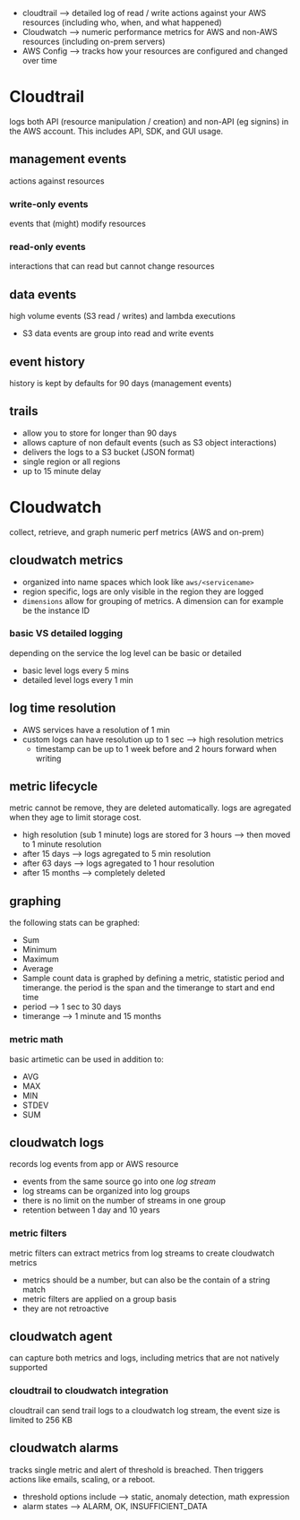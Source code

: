 - cloudtrail --> detailed log of read / write actions against your AWS resources (including who, when, and what happened)
- Cloudwatch --> numeric performance metrics for AWS and non-AWS resources (including on-prem servers)
- AWS Config --> tracks how your resources are configured and changed over time
# Cloudtrail
logs both API (resource manipulation / creation) and non-API (eg signins) in the AWS account. This includes API, SDK, and GUI usage. 
## management events
actions against resources
### write-only events
events that (might) modify resources
### read-only events
interactions that can read but cannot change resources
## data events
high volume events (S3 read / writes) and lambda executions
- S3 data events are group into read and write events
## event history
history is kept by defaults for 90 days (management events)
## trails
- allow you to store for longer than 90 days
- allows capture of non default events (such as S3 object interactions)
- delivers the logs to a S3 bucket (JSON format)
- single region or all regions
- up to 15 minute delay
# Cloudwatch
collect, retrieve, and graph numeric perf metrics (AWS and on-prem)
## cloudwatch metrics
- organized into name spaces which look like `aws/<servicename>`
- region specific, logs are only visible in the region they are logged
- `dimensions` allow for grouping of metrics. A dimension can for example be the instance ID
### basic VS detailed logging
depending on the service the log level can be basic or detailed
- basic level logs every 5 mins
- detailed level logs every 1 min
## log time resolution
- AWS services have a resolution of 1 min
- custom logs can have resolution up to 1 sec --> high resolution metrics
	- timestamp can be up to 1 week before and 2 hours forward when writing
## metric lifecycle
metric cannot be remove, they are deleted automatically. logs are agregated when they age to limit storage cost.
- high resolution (sub 1 minute) logs are stored for 3 hours --> then moved to 1 minute resolution
- after 15 days --> logs agregated to 5 min resolution
- after 63 days --> logs agregated to 1 hour resolution
- after 15 months --> completely deleted
## graphing
the following stats can be graphed:
- Sum
- Minimum
- Maximum
- Average
- Sample count
data is graphed by defining a metric, statistic period and timerange. the period is the span and the timerange to start and end time
- period --> 1 sec to 30 days
- timerange --> 1 minute and 15 months
### metric math
basic artimetic can be used in addition to:
- AVG
- MAX
- MIN
- STDEV
- SUM
## cloudwatch logs
records log events from app or AWS resource
- events from the same source go into one *log stream*
- log streams can be organized into log groups
- there is no limit on the number of streams in one group
- retention between 1 day and 10 years
### metric filters
metric filters can extract metrics from log streams to create cloudwatch metrics
- metrics should be a number, but can also be the contain of a string match
- metric filters are applied on a group basis
- they are not retroactive
## cloudwatch agent
can capture both metrics and logs, including metrics that are not natively supported
### cloudtrail to cloudwatch integration
cloudtrail can send trail logs to a cloudwatch log stream, the event size is limited to 256 KB
## cloudwatch alarms
tracks single metric and alert of threshold is breached. Then triggers actions like emails, scaling, or a reboot.
- threshold options include --> static, anomaly detection, math expression
- alarm states --> ALARM, OK, INSUFFICIENT_DATA

